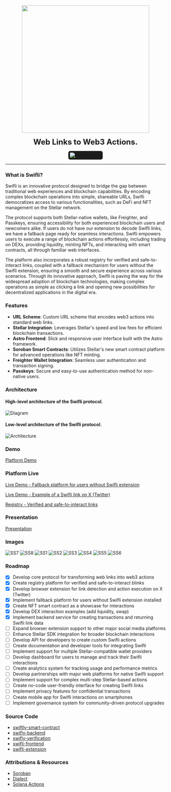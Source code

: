 <p align="center">
<br />
    <img src="https://github.com/hackers-boiz/swifli/blob/main/logos/logo.png?raw=true" width="400" alt=""/>
<br />
</p>
<p align="center"><strong style="font-size: 24px;">Web Links to Web3 Actions.</strong></p>
<p align="center" style="display: flex; justify-content: center; align-items: center;">
    <span style="display: inline-flex; align-items: center; background-color: #1c1c1c; padding: 5px; border-radius: 6px;">
        <img src="https://img.shields.io/github/stars/hackers-boiz/swifli" alt="GitHub stars"/>
    </span>
</p>

---

### What is Swifli?

Swifli is an innovative protocol designed to bridge the gap between traditional web experiences and blockchain capabilities. By encoding complex blockchain operations into simple, shareable URLs, Swifli democratizes access to various functionalities, such as DeFi and NFT management on the Stellar network.

The protocol supports both Stellar-native wallets, like Freighter, and Passkeys, ensuring accessibility for both experienced blockchain users and newcomers alike. If users do not have our extension to decode Swifli links, we have a fallback page ready for seamless interactions. Swifli empowers users to execute a range of blockchain actions effortlessly, including trading on DEXs, providing liquidity, minting NFTs, and interacting with smart contracts, all through familiar web interfaces.

The platform also incorporates a robust registry for verified and safe-to-interact links, coupled with a fallback mechanism for users without the Swifli extension, ensuring a smooth and secure experience across various scenarios. Through its innovative approach, Swifli is paving the way for the widespread adoption of blockchain technologies, making complex operations as simple as clicking a link and opening new possibilities for decentralized applications in the digital era.

### Features

- **URL Scheme**: Custom URL scheme that encodes web3 actions into standard web links.
- **Stellar Integration**: Leverages Stellar's speed and low fees for efficient blockchain transactions.
- **Astro Frontend**: Slick and responsive user interface built with the Astro framework.
- **Soroban Smart Contracts**: Utilizes Stellar's new smart contract platform for advanced operations like NFT minting.
- **Freighter Wallet Integration**: Seamless user authentication and transaction signing.
- **Passkeys**: Secure and easy-to-use authentication method for non-native users.

### Architecture

#### High-level architecture of the Swifli protocol.

![Diagram](./screenshots/excalidraw.png)

#### Low-level architecture of the Swifli protocol.

![Architecture](./screenshots/9-links-diagram.png)

### Demo

[Platform Demo](https://drive.google.com/file/d/1WtuPdw-4x9cWNTLZyKl1m77TuS7HZufN/view?usp=sharing)

### Platform Live

[Live Demo - Fallback platform for users without Swifli extension](https://swifli.23stud.io/987)

[Live Demo - Example of a Swifli link on X (Twitter)](https://x.com/sydropps/status/1845323961367728597)

[Registry - Verified and safe-to-interact links](https://github.com/hackers-boiz/swifly-verification)

### Presentation

[Presentation](https://www.canva.com/design/DAGTZAzVdAk/jOuua7dD-ja-6QcXNUwSZw/edit?utm_content=DAGTZAzVdAk&utm_campaign=designshare&utm_medium=link2&utm_source=sharebutton)

### Images

![SS7](./screenshots/7-x-liquidity.png)
![SS8](./screenshots/8-x-swap.png)
![SS1](./screenshots/1-x-hacker-nft.png)
![SS2](./screenshots/2-x-increment.png)
![SS3](./screenshots/3-fallback-hacker-nft.png)
![SS4](./screenshots/4-x-tx-hacker-nft.png)
![SS5](./screenshots/5-explorer-hacker-nft.png)
![SS6](./screenshots/6-exst-view.png)

### Roadmap

- [x] Develop core protocol for transforming web links into web3 actions
- [x] Create registry platform for verified and safe-to-interact blinks
- [x] Develop browser extension for link detection and action execution on X (Twitter)
- [x] Implement fallback platform for users without Swifli extension installed
- [x] Create NFT smart contract as a showcase for interactions
- [x] Develop DEX interaction examples (add liquidity, swap)
- [x] Implement backend service for creating transactions and returning Swifli link data
- [ ] Expand browser extension support to other major social media platforms
- [ ] Enhance Stellar SDK integration for broader blockchain interactions
- [ ] Develop API for developers to create custom Swifli actions
- [ ] Create documentation and developer tools for integrating Swifli
- [ ] Implement support for multiple Stellar-compatible wallet providers
- [ ] Develop dashboard for users to manage and track their Swifli interactions
- [ ] Create analytics system for tracking usage and performance metrics
- [ ] Develop partnerships with major web platforms for native Swifli support
- [ ] Implement support for complex multi-step Stellar-based actions
- [ ] Create no-code user-friendly interface for creating Swifli links
- [ ] Implement privacy features for confidential transactions
- [ ] Create mobile app for Swifli interactions on smartphones
- [ ] Implement governance system for community-driven protocol upgrades

### Source Code

- [swiftly-smart-contract](https://github.com/hackers-boiz/swiftly-smart-contract)
- [swifly-backend](https://github.com/hackers-boiz/swifly-backend)
- [swifly-verification](https://github.com/hackers-boiz/swifly-verification)
- [swifli-frontend](https://github.com/hackers-boiz/swifli-frontend)
- [swifli-extension](https://github.com/hackers-boiz/swifli-extension)

### Attributions & Resources

- [Soroban](https://soroban.stellar.org)
- [Dialect](https://docs.dialect.to/documentation/actions/quick-start)
- [Solana Actions](https://solana.com/docs/advanced/actions)
